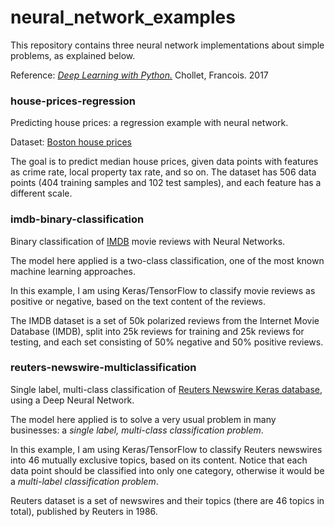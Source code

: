 # neural_network_examples
This repository contains three neural network implementations about simple problems, as explained below.

Reference:
[_Deep Learning with Python._](https://www.amazon.com/Deep-Learning-Python-Francois-Chollet/dp/1617294438/)
Chollet, Francois. 2017

### house-prices-regression

Predicting house prices: a regression example with neural network.

Dataset: [Boston house prices](https://keras.io/api/datasets/boston_housing/)

The goal is to predict median house prices, given data points with features as crime rate, local property tax rate, and so on.
The dataset has 506 data points (404 training samples and 102 test samples), and each feature has a different scale.



### imdb-binary-classification

Binary classification of [IMDB](https://www.imdb.com) movie reviews with Neural Networks.

The model here applied is a two-class classification, one of the most known machine learning approaches.

In this example, I am using Keras/TensorFlow to classify movie reviews as positive or negative, based on the text content of the reviews.

The IMDB dataset is a set of 50k polarized reviews from the Internet Movie Database (IMDB), split into 25k reviews for training and 25k reviews for testing, and each set consisting of 50% negative and 50% positive reviews.



### reuters-newswire-multiclassification

Single label, multi-class classification of [Reuters Newswire Keras database](https://keras.io/api/datasets/reuters/), using a Deep Neural Network.

The model here applied is to solve a very usual problem in many businesses: a _single label, multi-class classification problem_.

In this example, I am using Keras/TensorFlow to classify Reuters newswires into 46 mutually exclusive topics, based on its content. Notice that each data point should be classified into only one category, otherwise it would be a _multi-label classification problem_.

Reuters dataset is a set of newswires and their topics (there are 46 topics in total), published by Reuters in 1986.
